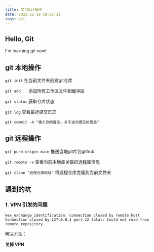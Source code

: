```yaml
---
title: 学习Git操作
date: 2022-11-19 19:26:11
tags: git
---
```


## Hello, Git

I'm learning git now!

## git 本地操作

`git init` 在当前文件夹创建git仓库

`git add . ` 添加所有工作区文件到缓冲区

`git status` 获取仓库状态

`git log` 查看最近提交日志

`git commit -m "输入你的备注，关于这次提交的信息"`

## git 远程操作

`git push origin main`  推送当地git库到github

`git remote -v`  查看当前本地库关联的远程库信息

`git clone "远程仓库地址"`  将远程仓库克隆到当前文件夹

## 遇到的坑

### 1.	VPN 引发的问题

`kex_exchange_identification: Connection closed by remote host Connection closed by 127.0.0.1 port 22 fatal: Could not read from remote repository.`  

解决方法：

**关掉 VPN**
